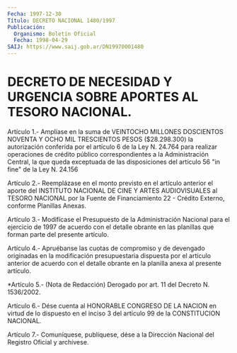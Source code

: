 ```yaml
---
Fecha: 1997-12-30
Título: DECRETO NACIONAL 1480/1997
Publicación:
  Organismo: Boletín Oficial
  Fecha: 1998-04-29
SAIJ: https://www.saij.gob.ar/DN19970001480
---
```

# DECRETO DE NECESIDAD Y URGENCIA SOBRE APORTES AL TESORO NACIONAL.

<a id="1"></a>
Artículo  1.-  Amplíase  en la suma de VEINTOCHO MILLONES DOSCIENTOS NOVENTA Y OCHO MIL TRESCIENTOS  PESOS  ($28.298.300) la autorización conferida  por  el  artículo 6 de la Ley N.  24.764  para  realizar operaciones de crédito  público correspondientes a la Administración Central, la que queda exceptuada  de  las disposiciones del artículo 56 "in fine" de la Ley N. 24.156

<a id="2"></a>
Artículo  2.-  Reemplázase  en  el  monto  previsto  en  el artículo anterior el aporte del INSTITUTO NACIONAL DE CINE Y ARTES AUDIOVISUALES al TESORO NACIONAL por la Fuente de Financiamiento  22 - Crédito Externo, conforme Planillas Anexas.

<a id="3"></a>
Artículo 3.- Modifícase el Presupuesto de la Administración Nacional para  el  ejercicio de 1997 de acuerdo con el detalle obrante en las planillas que forman parte del presente artículo.

<a id="4"></a>
Artículo  4.-  Apruébanse  las  cuotas  de compromiso y de devengado originadas  en  la  modificación  presupuestaria  dispuesta  por  el artículo anterior de acuerdo con el  detalle  obrante en la planilla anexa al presente artículo.

<a id="5"></a>
*Artículo 5.- (Nota de Redacción) Derogado por art. 11 del Decreto N. 1536/2002.

<a id="6"></a>
Artículo  6.-  Dése  cuenta  al  HONORABLE  CONGRESO DE LA NACION en virtud  de  lo  dispuesto  en  el inciso 3 del artículo  99  de  la CONSTITUCION NACIONAL.

<a id="7"></a>
Artículo  7.-  Comuníquese, publíquese, dése a la Dirección Nacional del Registro Oficial y archívese.